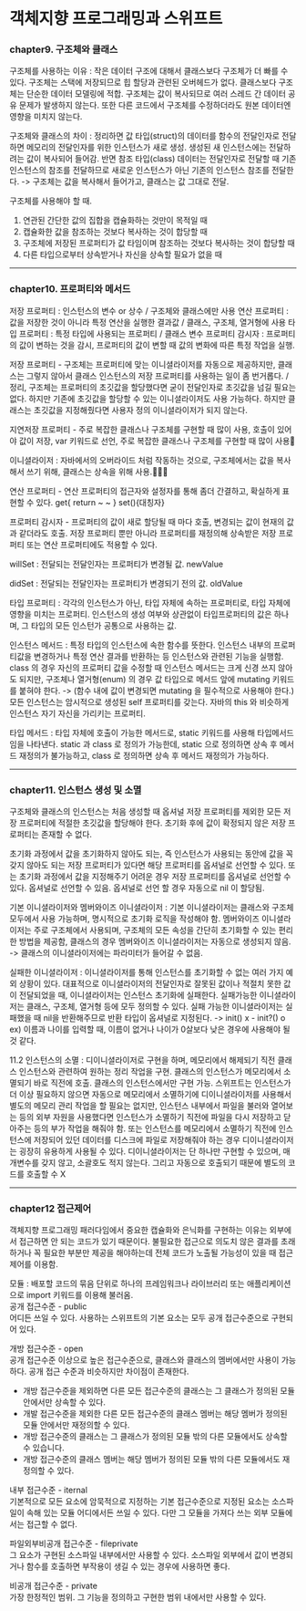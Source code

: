 # 객체지향 프로그래밍과 스위프트
### chapter9. 구조체와 클래스
구조체를 사용하는 이유 : 작은 데이터 구조에 대해서 클래스보다 구조체가 더 빠를 수 있다. 구조체는 스택에 저장되므로 힙 할당과 관련된 오버헤드가 없다. 클래스보다 구조체는 단순한 데이터 모델링에 적합. 구조체는 값이 복사되므로 여러 스레드 간 데이터 공유 문제가 발생하지 않는다. 또한 다른 코드에서 구조체를 수정하더라도 원본 데이터엔 영향을 미치지 않는다.


구조체와 클래스의 차이 : 정리하면 값 타입(struct)의 데이터를 함수의 전달인자로 전달하면 메모리의 전달인자를 위한 인스턴스가 새로 생성. 생성된 새 인스턴스에는 전달하려는 값이 복사되어 들어감. 반면 참조 타입(class) 데이터는 전달인자로 전달할 때 기존 인스턴스의 참조를 전달하므로 새로운 인스턴스가 아닌 기존의 인스턴스 참조를 전달한다. -> 구조체는 값을 복사해서 들어가고, 클래스는 값 그대로 전달.


구조체를 사용해야 할 때.


1. 연관된 간단한 값의 집합을 캡슐화하는 것만이 목적일 때
2. 캡슐화한 값을 참조하는 것보다 복사하는 것이 합당할 때
3. 구조체에 저장된 프로퍼티가 값 타임이며 참조하는 것보다 복사하는 것이 합당할 때
4. 다른 타입으로부터 상속받거나 자신을 상속할 필요가 없을 때
--------------------------------------------------------------
### chapter10. 프로퍼티와 메서드
저장 프로퍼티 : 인스턴스의 변수 or 상수 / 구조체와 클래스에만 사용
연산 프로퍼티 : 값을 저장한 것이 아니라 특정 연산을 실행한 결과값 / 클래스, 구조체, 열거형에 사용
타입 프로퍼티 : 특정 타입에 사용되는 프로퍼티 / 클래스 변수
프로퍼티 감시자 : 프로퍼티의 값이 변하는 것을 감시, 프로퍼티의 값이 변할 때 값의 변화에 따른 특정 작업을 실행.

저장 프로퍼티 -  구조체는 프로퍼티에 맞는 이니셜라이저를 자동으로 제공하지만, 클래스는 그렇지 않아서 클래스 인스턴스의 저장 프로퍼티를 사용하는 일이 좀 번거롭다. / 정리, 구조체는 프로퍼티의 초깃값을 할당했다면 굳이 전달인자로 초깃값을 넘길 필요는 없다. 하지만 기존에 초깃값을 할당할 수 있는 이니셜라이저도 사용 가능하다. 하지만 클래스는 초깃값을 지정해줬다면 사용자 정의 이니셜라이저가 되지 않는다.


지연저장 프로퍼티 - 주로 복잡한 클래스나 구조체를 구현할 때 많이 사용, 호출이 있어야 값이 저장, var 키워드로 선언, 주로 복잡한 클래스나 구조체를 구현할 때 많이 사용


이니셜라이저 : 자바에서의 오버라이드 처럼 작동하는 것으로, 구조체에서는 값을 복사해서 쓰기 위해, 클래스는 상속을 위해 사용.
 

연산 프로퍼티 - 연산 프로퍼티의 접근자와 설정자를 통해 좀더 간결하고, 확실하게 표현할 수 있다. get{ return ~ ~ } set(){대칭자}


프로퍼티 감시자 - 프로퍼티의 값이 새로 할당될 때 마다 호출, 변경되는 값이 현재의 값과 같더라도 호출. 저장 프로퍼티 뿐만 아니라 프로퍼티를 재정의해 상속받은 저장 프로퍼티 또는 연산 프로퍼티에도 적용할 수 있다.

 
willSet : 전달되는 전달인자는 프로퍼티가 변경될 값. newValue


didSet : 전달되는 전달인자는 프로퍼티가 변경되기 전의 값. oldValue

타입 프로퍼티 : 각각의 인스턴스가 아닌, 타입 자체에 속하는 프로퍼티로, 타입 자체에 영향을 미치는 프로퍼티. 인스턴스의 생성 여부와 상관없이 타입프로퍼티의 값은 하나며, 그 타입의 모든 인스턴가 공통으로 사용하는 값.


인스턴스 메서드 : 특정 타입의 인스턴스에 속한 함수를 뜻한다. 인스턴스 내부의 프로퍼티값을 변경하거나 특정 연산 결과를 반환하는 등 인스턴스와 관련된 기능을 실행함.
class 의 경우 자신의 프로퍼티 값을 수정할 때 인스턴스 메서드는 크게 신경 쓰지 않아도 되지만, 구조체나 열거형(enum) 의 경우 값 타입으로 메서드 앞에 mutating 키워드를 붙혀야 한다. -> (함수 내에 값이 변경되면 mutating 을 필수적으로 사용해야 한다.)
모든 인스턴스는 암시적으로 생성된 self 프로퍼티를 갖는다. 자바의 this 와 비슷하게 인스턴스 자기 자신을 가리키는 프로퍼티.


타입 메서드 : 타입 자체에 호출이 가능한 메서드로, static 키워드를 사용해 타입메서드임을 나타낸다. static 과 class 로 정의가 가능한데, static 으로 정의하면 상속 후 메서드 재정의가 불가능하고, class 로 정의하면 상속 후 메서드 재정의가 가능하다. 

---------------------------------------------------------------
### chapter11. 인스턴스 생성 및 소멸
구조체와 클래스의 인스턴스는 처음 생성할 때 옵셔널 저장 프로퍼티를 제외한 모든 저장 프로퍼티에 적절한 초깃값을 할당해야 한다. 초기화 후에 값이 확정되지 않은 저장 프로퍼티는 존재할 수 없다.


초기화 과정에서 값을 초기화하지 않아도 되는, 즉 인스턴스가 사용되는 동안에 값을 꼭 갖지 않아도 되는 저장 프로퍼티가 있다면 해당 프로퍼티를 옵셔널로 선언할 수 있다. 또는 초기화 과정에서 값을 지정해주기 어려운 경우 저장 프로퍼티를 옵셔널로 선언할 수 있다. 옵셔널로 선언할 수 있음. 옵셔널로 선언 할 경우 자동으로 nil 이 할당됨.


기본 이니셜라이저와 멤버와이즈 이니셜라이저 : 기본 이니셜라이저는 클래스와 구조체 모두에서 사용 가능하며, 명시적으로 초기화 로직을 작성해야 함. 멤버와이즈 이니셜라이저는 주로 구조체에서 사용되며, 구조체의 모든 속성을 간단히 초기화할 수 있는 편리한 방법을 제공함, 클래스의 경우 멤버와이즈 이니셜라이저는 자동으로 생성되지 않음. -> 클래스의 이니셜라이저에는 파라미터가 들어갈 수 없음.


실패한 이니셜라이저 : 이니셜라이저를 통해 인스턴스를 초기화할 수 없는 여러 가지 예외 상황이 있다. 대표적으로 이니셜라이저의 전달인자로 잘못된 값이나 적절치 못한 값이 전달되었을 때, 이니셜라이저는 인스턴스 초기화에 실패한다. 실패가능한 이니셜라이저는 클래스, 구조체, 열거형 등에 모두 정의할 수 있다. 실패 가능한 이니셜라이저는 실패했을 때 nil을 반환해주므로 반환 타입이 옵셔널로 지정된다. -> init() x - init?() o
ex) 이름과 나이를 입력할 때, 이름이 없거나 나이가 0살보다 낮은 경우에 사용해야 될 것 같다.

11.2 인스턴스의 소멸 : 디이니셜라이저로 구현을 하며, 메모리에서 해제되기 직전 클래스 인스턴스와 관련하여 원하는 정리 작업을 구현. 클래스의 인스턴스가 메모리에서 소멸되기 바로 직전에 호출. 클래스의 인스턴스에서만 구현 가능. 스위프트는 인스턴스가 더 이상 필요하지 않으면 자동으로 메모리에서 소멸하기에 디이니셜라이저를 사용해서 별도의 메모리 관리 작업을 할 필요는 없지만, 인스턴스 내부에서 파일을 불러와 열어보는 등의 외부 자원을 사용했다면 인스턴스가 소멸하기 직전에 파일을 다시 저장하고 닫아주는 등의 부가 작업을 해줘야 함. 또는 인스턴스를 메모리에서 소멸하기 직전에 인스턴스에 저장되어 있던 데이터를 디스크에 파일로 저장해줘야 하는 경우 디이니셜라이저는 굉장히 유용하게 사용될 수 있다. 디이니셜라이저는 단 하나만 구현할 수 있으며, 매개변수를 갖지 않고, 소괄호도 적지 않는다. 그리고 자동으로 호출되기 때문에 별도의 코드를 호출할 수 X   

-------------------------------------------------------------------------------------------------------------
### chapter12 접근제어
객체지향 프로그래밍 패러다임에서 중요한 캡슐화와 은닉화를 구현하는 이유는 외부에서 접근하면 안 되는 코드가 있기 때문이다. 불필요한 접근으로 의도치 않은 결과를 초래하거나 꼭 필요한 부분만 제공을 해야하는데 전체 코드가 노출될 가능성이 있을 때 접근 제어를 이용함.

모듈 : 배포할 코드의 묶음 단위로 하나의 프레임워크나 라이브러리 또는 애플리케이션으로 import 키워드를 이용해 불러옴.</br>
공개 접근수준 - public</br>
어디든 쓰일 수 있다. 사용하는 스위프트의 기본 요소는 모두 공개 접근수준으로 구현되어 있다.

개방 접근수준 - open</br>
공개 접근수준 이상으로 높은 접근수준으로, 클래스와 클래스의 멤버에서만 사용이 가능하다. 공개 접근 수준과 비슷하지만 차이점이 존재한다.
- 개방 접근수준을 제외하면 다른 모든 접근수준의 클래스는 그 클래스가 정의된 모듈안에서만 상속할 수 있다.
- 개발 접근수준을 제외한 다른 모든 접근수준의 클래스 멤버는 해당 멤버가 정의된 모듈 안에서만 재정의할 수 있다.
- 개방 접근수준의 클래스는 그 클래스가 정의된 모듈 밖의 다른 모듈에서도 상속할 수 있습니다.
- 개방 접근수준의 클래스 멤버는 해당 멤버가 정의된 모듈 밖의 다른 모듈에서도 재정의할 수 있다.

내부 접근수준 - iternal</br>
기본적으로 모든 요소에 암묵적으로 지정하는 기본 접근수준으로 지정된 요소는 소스파일이 속해 있는 모듈 어디에서든 쓰일 수 있다. 다만 그 모듈을 가져다 쓰는 외부 모듈에서는 접근할 수 없다.

파일외부비공개 접근수준 - fileprivate</br>
그 요소가 구현된 소스파일 내부에서만 사용할 수 있다. 소스파일 외부에서 값이 변경되거나 함수를 호출하면 부작용이 생길 수 있는 경우에 사용하면 좋다.

비공개 접근수준 - private</br>
가장 한정적인 범위. 그 기능을 정의하고 구현한 범위 내에서만 사용할 수 있다. 
